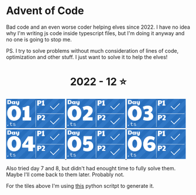 # Advent of Code
Bad code and an even worse coder helping elves since 2022.
I have no idea why I'm writing js code inside typescript files, but I'm doing it anyway and no one is going to stop me.

PS. I try to solve problems without much consideration of lines of code, optimization and other stuff. I just want to solve it to help the elves!

<!-- AOC TILES BEGIN -->
<h1 align="center">
  2022 - 12 ⭐
</h1>
<a href="2022/01/2022aoc01.ts">
  <img src="Media/2022/01.png" width="161px">
</a>
<a href="2022/02/2022aoc02.ts">
  <img src="Media/2022/02.png" width="161px">
</a>
<a href="2022/03/2022aoc03.ts">
  <img src="Media/2022/03.png" width="161px">
</a>
<a href="2022/04/2022aoc04.ts">
  <img src="Media/2022/04.png" width="161px">
</a>
<a href="2022/05/2022aoc05.ts">
  <img src="Media/2022/05.png" width="161px">
</a>
<a href="2022/06/2022aoc06.ts">
  <img src="Media/2022/06.png" width="161px">
</a>
<!-- AOC TILES END -->

Also tried day 7 and 8, but didn't had enought time to fully solve them. Maybe I'll come back to them later. Probably not.

For the tiles above I'm using [this](https://github.com/LiquidFun/adventofcode/tree/main/AoCTiles) python scritpt to generate it.
